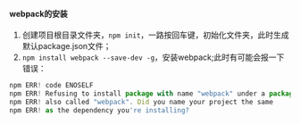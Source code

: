 
#### webpack的安装
1. 创建项目根目录文件夹，`npm init`，一路按回车键，初始化文件夹，此时生成默认package.json文件；
2. `npm install webpack --save-dev -g`，安装webpack;此时有可能会报一下错误：
```js
npm ERR! code ENOSELF
npm ERR! Refusing to install package with name "webpack" under a package
npm ERR! also called "webpack". Did you name your project the same
npm ERR! as the dependency you're installing?
```














